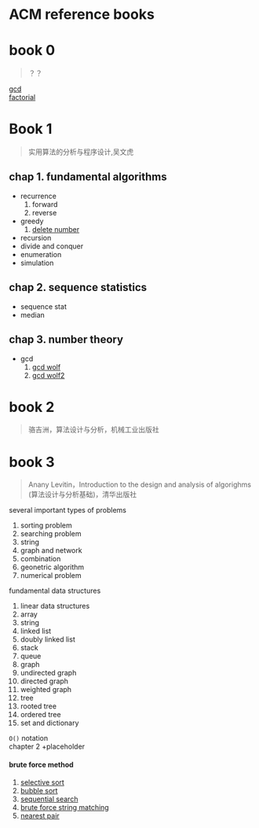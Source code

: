 ACM reference books
===

# book 0
> ？？

[gcd](code/gcd.cc)  
[factorial](code/factorial.cc)  

# Book 1
> 实用算法的分析与程序设计,吴文虎

chap 1. fundamental algorithms  
---
* recurrence  
  1. forward  
  1. reverse  
* greedy  
  1. [delete number](code/delete_number.cc)  
* recursion  
* divide and conquer  
* enumeration  
* simulation  

chap 2. sequence statistics
---
* sequence stat
* median

chap 3. number theory
---
* gcd
  1. [gcd wolf](code/gcd_wolf.cc)  
  1. [gcd wolf2](code/gcd_wolf2.cc)  


# book 2
> 骆吉洲，算法设计与分析，机械工业出版社

# book 3
> Anany Levitin，Introduction to the design and analysis of algorighms
> (算法设计与分析基础)，清华出版社

several important types of problems  
1. sorting problem  
1. searching problem  
1. string  
1. graph and network  
1. combination  
1. geonetric algorithm  
1. numerical problem  

fundamental data structures  
1. linear data structures  
  1. array  
  1. string  
  1. linked list  
  1. doubly linked list  
  1. stack  
  1. queue  
1. graph  
  1. undirected graph  
  1. directed graph  
  1. weighted graph  
1. tree  
  1. rooted tree  
  1. ordered tree  
1. set and dictionary  

`O()` notation  
chapter 2 +placeholder

#### brute force method
1. [selective sort](code/selective_sort.cc)  
1. [bubble sort](code/bubble_sort.cc)  
1. [sequential search](code/seq_search.cc)  
1. [brute force string matching](code/str_match.cc)  
1. [nearest pair](code/nearest_pair.cc)  
